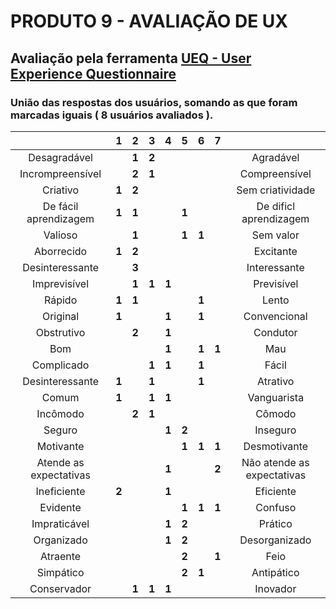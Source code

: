 # PRODUTO 9 - AVALIAÇÃO DE UX
## Avaliação pela ferramenta [UEQ - User Experience Questionnaire](https://www.ueq-online.org/)


### União das respostas dos usuários, somando as que foram marcadas iguais ( 8 usuários avaliados ).
|                        |   1   |   2   |   3   |   4   |   5   |   6   |   7   |                            |
| :---:                  | :---: | :---: | :---: | :---: | :---: | :---: | :---: | :---:                      |
| Desagradável           |       | **1** | **2** |       |       |       |       | Agradável                  |
| Incrompreensível       |       | **2** | **1** |       |       |       |       | Compreensível              |
| Criativo               | **1** | **2** |       |       |       |       |       | Sem criatividade           |
| De fácil aprendizagem  | **1** | **1** |       |       | **1** |       |       | De dificl aprendizagem     |
| Valioso                |       | **1** |       |       | **1** | **1** |       | Sem valor                  |
| Aborrecido             | **1** | **2** |       |       |       |       |       | Excitante                  |
| Desinteressante        |       | **3** |       |       |       |       |       | Interessante               |
| Imprevisível           |       | **1** | **1** | **1** |       |       |       | Previsível                 |
| Rápido                 | **1** | **1** |       |       |       | **1** |       | Lento                      |
| Original               | **1** |       |       | **1** |       | **1** |       | Convencional               |
| Obstrutivo             |       | **2** |       | **1** |       |       |       | Condutor                   |
| Bom                    |       |       |       | **1** |       | **1** | **1** | Mau                        |
| Complicado             |       |       | **1** | **1** |       | **1** |       | Fácil                      |
| Desinteressante        | **1** |       | **1** |       |       | **1** |       | Atrativo                   |
| Comum                  | **1** |       | **1** | **1** |       |       |       | Vanguarista                |
| Incômodo               |       | **2** | **1** |       |       |       |       | Cômodo                     |
| Seguro                 |       |       |       | **1** | **2** |       |       | Inseguro                   |
| Motivante              |       |       |       |       | **1** | **1** | **1** | Desmotivante               |
| Atende as expectativas |       |       |       | **1** |       |       | **2** | Não atende as expectativas |
| Ineficiente            | **2** |       |       | **1** |       |       |       | Eficiente                  |
| Evidente               |       |       |       |       | **1** | **1** | **1** | Confuso                    |
| Impraticável           |       |       |       | **1** | **2** |       |       | Prático                    |
| Organizado             |       |       |       | **1** | **2** |       |       | Desorganizado              |
| Atraente               |       |       |       |       | **2** |       | **1** | Feio                       |
| Simpático              |       |       |       |       | **2** | **1** |       | Antipático                 |
| Conservador            |       | **1** | **1** | **1** |       |       |       | Inovador                   |
